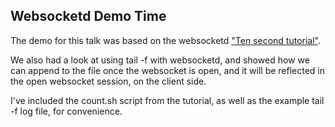 ## Websocketd Demo Time

The demo for this talk was based on the websocketd ["Ten second tutorial"](https://github.com/joewalnes/websocketd/wiki/Ten-second-tutorial).

We also had a look at using tail -f with websocketd, and showed how we can append to the file once the websocket is open, and it will be reflected in the open websocket session, on the client side.

I've included the count.sh script from the tutorial, as well as the example tail -f log file, for convenience.

